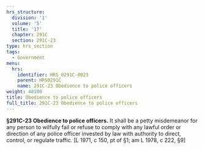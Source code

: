 ```yaml
---
hrs_structure:
  division: '1'
  volume: '5'
  title: '17'
  chapter: 291C
  section: 291C-23
type: hrs_section
tags:
  - Government
menu:
  hrs:
    identifier: HRS_0291C-0023
    parent: HRS0291C
    name: 291C-23 Obedience to police officers
weight: 48100
title: Obedience to police officers
full_title: 291C-23 Obedience to police officers
---
```

**§291C-23 Obedience to police officers.** It shall be a petty misdemeanor for any person to wilfully fail or refuse to comply with any lawful order or direction of any police officer invested by law with authority to direct, control, or regulate traffic. [L 1971, c 150, pt of §1; am L 1978, c 222, §9]